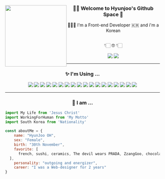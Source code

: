 <div align="center">
<span style="width: 100%; text-align: center;"><img src="https://user-images.githubusercontent.com/58460131/224933304-1dae52fe-cccf-4fff-9517-ba06d55403d1.png" style="width: 200px; float:left;">
</span>

### 🫶🏻 Welcome to Hyunjoo's Github Space 🍋
<p> 👩🏻‍💻 I'm a Front-end Developer 🇰🇷 and i'm a Korean </p>
<br/>
👇🏻 🤓 👇🏻 <br/><br/>
<img src="https://img.shields.io/badge/ohjoo1993@gmail.com-EA4335?style=for-the-badge&logo=Gmail&logoColor=white">
<a href="https://velog.io/@ohjoo1130" style="cursor:pointer;"><img src="https://img.shields.io/badge/My Velog-20C997?style=for-the-badge&logo=Velog&logoColor=white"></a>
  
<hr>

### ✨ I'm Using ...
<span>
  <img src="https://img.shields.io/badge/HTML5-E34F26?style=for-the-badge&logo=HTML5&logoColor=white">
  <img src="https://img.shields.io/badge/CSS3-E34F26?style=for-the-badge&logo=CSS3&logoColor=white">
  <img src="https://img.shields.io/badge/Sass-CC6699?style=for-the-badge&logo=Sass&logoColor=white">
  <img src="https://img.shields.io/badge/styled-components-DB7093?style=for-the-badge&logo=styled-components&logoColor=white">
  <img src="https://img.shields.io/badge/tailwindcss-06B6D4?style=for-the-badge&logo=tailwindcss&logoColor=white">
  <img src="https://img.shields.io/badge/daisyui-5A0EF8?style=for-the-badge&logo=daisyui&logoColor=white">
  <img src="https://img.shields.io/badge/JavaScript-F7DF1E?style=for-the-badge&logo=JavaScript&logoColor=white">
  <img src="https://img.shields.io/badge/typescript-3178C6?style=for-the-badge&logo=typescript&logoColor=white">
  <img src="https://img.shields.io/badge/React-61DAFB?style=for-the-badge&logo=React&logoColor=white">
  <img src="https://img.shields.io/badge/Recoil-764ABC?style=for-the-badge&logo=React&logoColor=white">
  <img src="https://img.shields.io/badge/Git-F05032?style=for-the-badge&logo=Git&logoColor=white">
  <img src="https://img.shields.io/badge/GitHub-181717?style=for-the-badge&logo=GitHub&logoColor=white">
  <img src="https://img.shields.io/badge/Figma-F24E1E?style=for-the-badge&logo=Figma&logoColor=white">
  <img src="https://img.shields.io/badge/Adobe Photoshop-31A8FF?style=for-the-badge&logo=Adobe Photoshop&logoColor=white">
  <img src="https://img.shields.io/badge/Adobe Illustrator-FF9A00?style=for-the-badge&logo=Adobe Illustrator&logoColor=white">
  <img src="https://img.shields.io/badge/Trello-0052CC?style=for-the-badge&logo=Trello&logoColor=white">
  <img src="https://img.shields.io/badge/jira-0052CC?style=for-the-badge&logo=jira&logoColor=white">
  <img src="https://img.shields.io/badge/Velog-20C997?style=for-the-badge&logo=Velog&logoColor=white">
</span>
  
<hr>
  
### 🌝 I am ...
  
<div align="left">
  
```JavaScript
import My Life from 'Jesus Christ'
import WorkingForHuman from 'My Motto'
import South Korea from 'Nationality'
  
const aboutMe = {
    name: "HyunJoo OH",
    sex: "Female",
    birth: "30th November",
    favorite: [
      french, sushi, ceramics, The devil wears PRADA, ZzangGoo, chocolate ...     
  ],
    personality: "outgoing and energizer",
    career: "I was a Web-designer for 2 years"
}
```
  
</div>
  
</div>

<!-- ## 🏃🏻‍♀️ I'm a developer who works for people 🔥 -->
